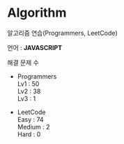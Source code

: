 # Algorithm

알고리즘 연습(Programmers, LeetCode)

언어 : **JAVASCRIPT**

해결 문제 수

- Programmers   
Lv1 : 50   
Lv2 : 38   
Lv3 : 1

- LeetCode   
Easy : 74   
Medium : 2   
Hard : 0